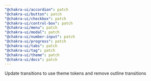 ```yaml
---
"@chakra-ui/accordion": patch
"@chakra-ui/button": patch
"@chakra-ui/checkbox": patch
"@chakra-ui/control-box": patch
"@chakra-ui/menu": patch
"@chakra-ui/modal": patch
"@chakra-ui/number-input": patch
"@chakra-ui/progress": patch
"@chakra-ui/tabs": patch
"@chakra-ui/tag": patch
"@chakra-ui/theme": patch
"@chakra-ui/docs": patch
---
```


Update transitions to use theme tokens and remove outline transitions
